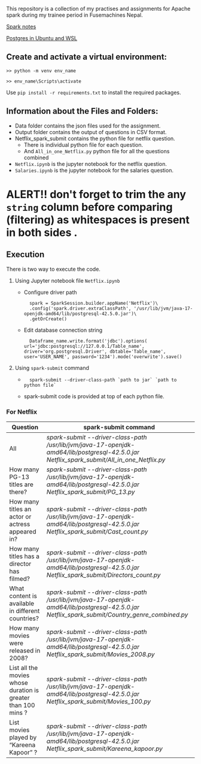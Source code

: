 This repository is a collection of my practises and assignments for Apache spark during my trainee period in Fusemachines Nepal.

[Spark notes](https://amiright.notion.site/Apache-Spark-df9cc634edde48a497633d4f2a105936)

[Postgres in Ubuntu and WSL](https://amiright.notion.site/Postgres-in-WSL-7f9cb5767e5744489b77841cd248a60b)

## Create and activate a virtual environment:

`>> python -m venv env_name`

`>> env_name\Scripts\activate`

Use `pip install -r requirements.txt` to install the required packages.

## Information about the Files and Folders:
+ Data folder contains the  json files used for the assignment.
+ Output folder contains the output of questions in CSV format.
+ Netflix_spark_submit contains the python file for  netflix  question.
    + There is individual python file for each question.
    + And `All_in_one_Netflix.py` python file for all the questions combined
+ `Netflix.ipynb` is the jupyter notebook for the netflix question.
+ `Salaries.ipynb` is the jupyter notebook for the salaries question.

# ALERT!!  don't forget to trim the any `string` column before comparing (filtering) as whitespaces is present in both sides .

## Execution
There is two way to execute the code.

1. Using Jupyter notebook file `Netflix.ipynb` 
    
    + Configure driver path

            spark = SparkSession.builder.appName('Netflix')\
            .config('spark.driver.extraClassPath', '/usr/lib/jvm/java-17-openjdk-amd64/lib/postgresql-42.5.0.jar')\
            .getOrCreate()

    + Edit database connection string
 
            Dataframe_name.write.format('jdbc').options( url='jdbc:postgresql://127.0.0.1/Table_name', driver='org.postgresql.Driver', dbtable='Table_name', user='USER_NAME', password='1234').mode('overwrite').save()

2. Using `spark-submit` command 
    
    +       spark-submit --driver-class-path `path to jar` `path to python file` 
    + spark-submit code is provided at top of each python file.

### For Netflix

|**Question**|**spark-submit command**|
|---|---|
|All|*spark-submit --driver-class-path /usr/lib/jvm/java-17-openjdk-amd64/lib/postgresql-42.5.0.jar Netflix_spark_submit/All_in_one_Netflix.py*| 
|How many PG-13 titles are there?|*spark-submit --driver-class-path /usr/lib/jvm/java-17-openjdk-amd64/lib/postgresql-42.5.0.jar Netflix_spark_submit/PG_13.py*
|How many titles an actor or actress appeared in?|*spark-submit --driver-class-path /usr/lib/jvm/java-17-openjdk-amd64/lib/postgresql-42.5.0.jar Netflix_spark_submit/Cast_count.py*
|How many titles has a director has filmed?|*spark-submit --driver-class-path /usr/lib/jvm/java-17-openjdk-amd64/lib/postgresql-42.5.0.jar Netflix_spark_submit/Directors_count.py*
|What content is available in different countries?|*spark-submit --driver-class-path /usr/lib/jvm/java-17-openjdk-amd64/lib/postgresql-42.5.0.jar Netflix_spark_submit/Country_genre_combined.py*
|How many movies were released in 2008?|*spark-submit --driver-class-path /usr/lib/jvm/java-17-openjdk-amd64/lib/postgresql-42.5.0.jar Netflix_spark_submit/Movies_2008.py*
|List all the movies whose duration is greater than 100 mins ?|*spark-submit --driver-class-path /usr/lib/jvm/java-17-openjdk-amd64/lib/postgresql-42.5.0.jar Netflix_spark_submit/Movies_100.py*
|List movies played by “Kareena Kapoor” ?|*spark-submit --driver-class-path /usr/lib/jvm/java-17-openjdk-amd64/lib/postgresql-42.5.0.jar Netflix_spark_submit/Kareena_kapoor.py*





